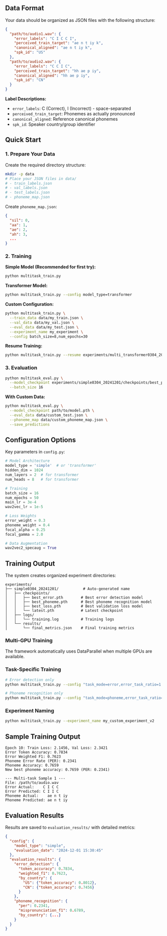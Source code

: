 ## Data Format

Your data should be organized as JSON files with the following structure:

```json
{
  "path/to/audio1.wav": {
    "error_labels": "C I C C I",
    "perceived_train_target": "ae n t iy k",
    "canonical_aligned": "ae n t iy k", 
    "spk_id": "US"
  },
  "path/to/audio2.wav": {
    "error_labels": "C C I C",
    "perceived_train_target": "hh ae p iy",
    "canonical_aligned": "hh ae p iy",
    "spk_id": "CN"
  }
}
```

**Label Descriptions:**
- `error_labels`: C (Correct), I (Incorrect) - space-separated
- `perceived_train_target`: Phonemes as actually pronounced
- `canonical_aligned`: Reference canonical phonemes
- `spk_id`: Speaker country/group identifier

## Quick Start

### 1. Prepare Your Data

Create the required directory structure:
```bash
mkdir -p data
# Place your JSON files in data/
# - train_labels.json
# - val_labels.json  
# - test_labels.json
# - phoneme_map.json
```

Create `phoneme_map.json`:
```json
{
  "sil": 0,
  "aa": 1,
  "ae": 2,
  "ah": 3,
  ...
}
```

### 2. Training

**Simple Model (Recommended for first try):**
```bash
python multitask_train.py
```

**Transformer Model:**
```bash
python multitask_train.py --config model_type=transformer
```

**Custom Configuration:**
```bash
python multitask_train.py \
  --train_data data/my_train.json \
  --val_data data/my_val.json \
  --eval_data data/my_test.json \
  --experiment_name my_experiment \
  --config batch_size=8,num_epochs=30
```

**Resume Training:**
```bash
python multitask_train.py --resume experiments/multi_transformer0304_20250807/checkpoints/latest.pth
```

### 3. Evaluation

```bash
python multitask_eval.py \
  --model_checkpoint experiments/simple0304_20241201/checkpoints/best_phoneme.pth \
  --batch_size 16
```

**With Custom Data:**
```bash
python multitask_eval.py \
  --model_checkpoint path/to/model.pth \
  --eval_data data/custom_test.json \
  --phoneme_map data/custom_phoneme_map.json \
  --save_predictions
```


## Configuration Options

Key parameters in `config.py`:

```python
# Model Architecture
model_type = 'simple'  # or 'transformer'
hidden_dim = 1024
num_layers = 2  # for transformer
num_heads = 8   # for transformer

# Training
batch_size = 16
num_epochs = 50
main_lr = 3e-4
wav2vec_lr = 1e-5

# Loss Weights
error_weight = 0.3
phoneme_weight = 0.4
focal_alpha = 0.25
focal_gamma = 2.0

# Data Augmentation
wav2vec2_specaug = True
```

## Training Output

The system creates organized experiment directories:

```
experiments/
├── simple0304_20241201/           # Auto-generated name
│   ├── checkpoints/
│   │   ├── best_error.pth        # Best error detection model
│   │   ├── best_phoneme.pth      # Best phoneme recognition model
│   │   ├── best_loss.pth         # Best validation loss model
│   │   └── latest.pth            # Latest checkpoint
│   ├── logs/
│   │   └── training.log          # Training logs
│   └── results/
│       └── final_metrics.json    # Final training metrics
```

### Multi-GPU Training
The framework automatically uses DataParallel when multiple GPUs are available.

### Task-Specific Training
```bash
# Error detection only
python multitask_train.py --config "task_mode=error,error_task_ratio=1.0"

# Phoneme recognition only  
python multitask_train.py --config "task_mode=phoneme,error_task_ratio=0.0"
```

### Experiment Naming
```bash
python multitask_train.py --experiment_name my_custom_experiment_v2
```

## Sample Training Output

```
Epoch 10: Train Loss: 2.1456, Val Loss: 2.3421
Error Token Accuracy: 0.7834
Error Weighted F1: 0.7623
Phoneme Error Rate (PER): 0.2341
Phoneme Accuracy: 0.7659
New best phoneme accuracy: 0.7659 (PER: 0.2341)

--- Multi-task Sample 1 ---
File: /path/to/audio.wav
Error Actual:    C I C C
Error Predicted: C I I C
Phoneme Actual:    ae n t iy
Phoneme Predicted: ae n t iy
```

## Evaluation Results

Results are saved to `evaluation_results/` with detailed metrics:

```json
{
  "config": {
    "model_type": "simple",
    "evaluation_date": "2024-12-01 15:30:45"
  },
  "evaluation_results": {
    "error_detection": {
      "token_accuracy": 0.7834,
      "weighted_f1": 0.7623,
      "by_country": {
        "US": {"token_accuracy": 0.8012},
        "CN": {"token_accuracy": 0.7456}
      }
    },
    "phoneme_recognition": {
      "per": 0.2341,
      "mispronunciation_f1": 0.6789,
      "by_country": {...}
    }
  }
}
```